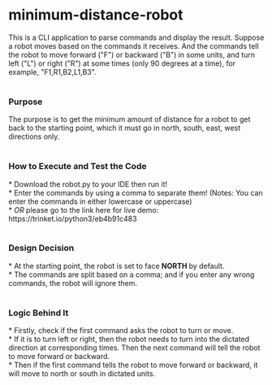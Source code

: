 # minimum-distance-robot
This is a CLI application to parse commands and display the result. Suppose a robot moves based on the commands it receives. And the commands tell the robot to move forward ("F") or backward ("B") in some units, and turn left ("L") or right ("R") at some times (only 90 degrees at a time), for example, "F1,R1,B2,L1,B3". <br>
<br>
<h3> Purpose </h3>
The purpose is to get the minimum amount of distance for a robot to get back to the starting point, which it must go in north, south, east, west directions only. <br>
<br>
<h3> How to Execute and Test the Code </h3>
* Download the robot.py to your IDE then run it! <br>
* Enter the commands by using a comma to separate them! (Notes: You can enter the commands in either lowercase or uppercase) <br>
* <i>OR</i> please go to the link here for live demo: https://trinket.io/python3/eb4b91c483 <br>
<br>
<h3> Design Decision </h3>
* At the starting point, the robot is set to face <strong> NORTH </strong> by default.<br>
* The commands are split based on a comma; and if you enter any wrong commands, the robot will ignore them.<br>
<br>
<h3> Logic Behind It </h3>
* Firstly, check if the first command asks the robot to turn or move. <br>
* If it is to turn left or right, then the robot needs to turn into the dictated direction at corresponding times. Then the next command will tell the robot to move forward or backward.<br>
* Then if the first command tells the robot to move forward or backward, it will move to north or south in dictated units.<br>
